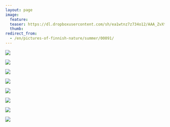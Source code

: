 ```yaml
---
layout: page
image:
  feature:
  teaser: https://dl.dropboxusercontent.com/sh/ea1wtnz7z734o12/AAA_ZvXtGSI4r4Q5hRZasl62a/luontokuvat/kes%C3%A4/5/DS24881-245px.jpg
  thumb:
redirect_from:
  - /en/pictures-of-finnish-nature/summer/00091/
---
```


[![](https://dl.dropboxusercontent.com/sh/ea1wtnz7z734o12/AABcBUGSSTmWKkPdtrNwyhEea/luontokuvat/kes%C3%A4/5/DS24867-800px.jpg)](https://dl.dropboxusercontent.com/sh/ea1wtnz7z734o12/AABPSvUiTfA9ErxZoBxl6MV0a/luontokuvat/kes%C3%A4/5/DS24867.jpg)

[![](https://dl.dropboxusercontent.com/sh/ea1wtnz7z734o12/AAB55WWoqpbHAei1lPEGs9HWa/luontokuvat/kes%C3%A4/5/DS24876-800px.jpg)](https://dl.dropboxusercontent.com/sh/ea1wtnz7z734o12/AABkNxoVK7kEQuDYND8QRCO6a/luontokuvat/kes%C3%A4/5/DS24876.jpg)

[![](https://dl.dropboxusercontent.com/sh/ea1wtnz7z734o12/AAD4BNZ_HUzFuTHDDPPTkph6a/luontokuvat/kes%C3%A4/5/DS24878-800px.jpg)](https://dl.dropboxusercontent.com/sh/ea1wtnz7z734o12/AADR6gpfU7sTm3PyaWmxgWOwa/luontokuvat/kes%C3%A4/5/DS24878.jpg)

[![](https://dl.dropboxusercontent.com/sh/ea1wtnz7z734o12/AACTBi_ZX-cAJOQRhig8_CSaa/luontokuvat/kes%C3%A4/5/DS24881-800px.jpg)](https://dl.dropboxusercontent.com/sh/ea1wtnz7z734o12/AABD8SuLezN9XJjsWLxMptORa/luontokuvat/kes%C3%A4/5/DS24881.jpg)

[![](https://dl.dropboxusercontent.com/sh/ea1wtnz7z734o12/AACRa7r08ikHY95U0WhnEcgXa/luontokuvat/kes%C3%A4/6/DS25163-800px.jpg)](https://dl.dropboxusercontent.com/sh/ea1wtnz7z734o12/AADvN84bzOlCG4tx8bv9KMnea/luontokuvat/kes%C3%A4/6/DS25163.jpg)

[![](https://dl.dropboxusercontent.com/sh/ea1wtnz7z734o12/AAAe6zm4QVjsZ-3G1sekO_xla/luontokuvat/kes%C3%A4/6/DS25174-800px.jpg)](https://dl.dropboxusercontent.com/sh/ea1wtnz7z734o12/AAD9vpH1AbJlyuZUREF3POaya/luontokuvat/kes%C3%A4/6/DS25174.jpg)

[![](https://dl.dropboxusercontent.com/sh/ea1wtnz7z734o12/AAC1wtZ22ABmGXjJB383Ll7Ga/luontokuvat/kes%C3%A4/6/DS25175-800px.jpg)](https://dl.dropboxusercontent.com/sh/ea1wtnz7z734o12/AACNxjl7CsZpS9DPfIR1dD6ka/luontokuvat/kes%C3%A4/6/DS25175.jpg)

[![](https://dl.dropboxusercontent.com/sh/ea1wtnz7z734o12/AABZ8NMcUQF8WLggU9h7p9jka/luontokuvat/kes%C3%A4/6/DS25182-800px.jpg)](https://dl.dropboxusercontent.com/sh/ea1wtnz7z734o12/AAB452rmNBlZ7JKL4LMkXIUga/luontokuvat/kes%C3%A4/6/DS25182.jpg)
